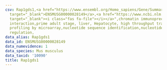 ```yaml
---
csv: Rap1gds1,<a href="https://www.ensembl.org/Homo_sapiens/Gene/Summary?db=core;g=ENSMUSG00000028149"
  target="_blank">ENSMUSG00000028149</a>,<a href="https://www.ncbi.nlm.nih.gov/pubmed/23834426"
  target="_blank"><i class="fas fa-file"></i></a>",chromatin immunoprecipitation assay,direct
  interaction,prime adult stage, liver, Hepatocyte, high throughput transcription
  profiling by microarray,nucleotide sequence identification,nucleotide sequence identification,transcriptional
  regulation,
data_alias: Rap1gds1
data_id: ENSMUSG00000028149
data_numevidence: 1
data_species: Mus musculus
data_taxid: '10090'
title: Rap1gds1
---
```

